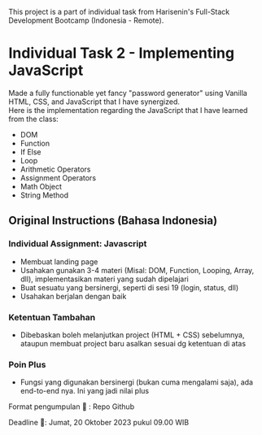
This project is a part of individual task from Harisenin's Full-Stack Development Bootcamp (Indonesia - Remote).

# Individual Task 2 - Implementing JavaScript

Made a fully functionable yet fancy "password generator" using Vanilla HTML, CSS, and JavaScript that I have synergized. <br />
Here is the implementation regarding the JavaScript that I have learned from the class: 
- DOM
- Function
- If Else
- Loop
- Arithmetic Operators
- Assignment Operators
- Math Object
- String Method

## Original Instructions (Bahasa Indonesia)
### Individual Assignment: Javascript
* Membuat landing page
* Usahakan gunakan 3-4 materi (Misal: DOM, Function, Looping, Array, dll), implementasikan materi yang sudah dipelajari
* Buat sesuatu yang bersinergi, seperti di sesi 19 (login, status, dll)
* Usahakan berjalan dengan baik
### Ketentuan Tambahan
* Dibebaskan boleh melanjutkan project (HTML + CSS) sebelumnya, ataupun membuat project baru asalkan sesuai dg ketentuan di atas
### Poin Plus
* Fungsi yang digunakan bersinergi (bukan cuma mengalami saja), ada end-to-end nya. Ini yang jadi nilai plus

Format pengumpulan :page_facing_up: :
Repo Github

Deadline :calendar::
Jumat, 20 Oktober 2023 pukul 09.00 WIB
